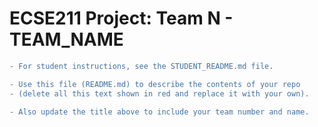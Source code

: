 # ECSE211 Project: Team N - TEAM_NAME

```diff
- For student instructions, see the STUDENT_README.md file.

- Use this file (README.md) to describe the contents of your repo
- (delete all this text shown in red and replace it with your own).

- Also update the title above to include your team number and name.
```
